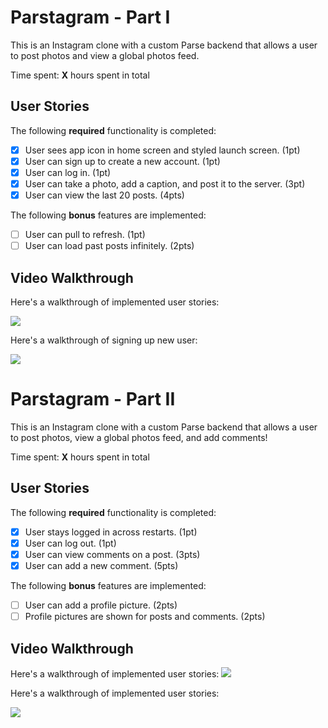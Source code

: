 # Parstagram - Part I

This is an Instagram clone with a custom Parse backend that allows a user to post photos and view a global photos feed.

Time spent: **X** hours spent in total

## User Stories

The following **required** functionality is completed:

- [x] User sees app icon in home screen and styled launch screen. (1pt)
- [x] User can sign up to create a new account. (1pt)
- [x] User can log in. (1pt)
- [x] User can take a photo, add a caption, and post it to the server. (3pt)
- [x] User can view the last 20 posts. (4pts)

The following **bonus** features are implemented:

- [ ] User can pull to refresh. (1pt)
- [ ] User can load past posts infinitely. (2pts)

## Video Walkthrough

Here's a walkthrough of implemented user stories:


![](https://github.com/PureDreamerGk/codepath_week5/blob/main/r1.gif)

Here's a walkthrough of signing up new user:

![](https://videoapi-muybridge.vimeocdn.com/animated-thumbnails/image/90635036-9710-4503-90ec-f6f2104da5ac.gif?ClientID=vimeo-core-prod&Date=1646451377&Signature=89af5343548d620c146e0e679c893b0ae5935a23)


# Parstagram - Part II

This is an Instagram clone with a custom Parse backend that allows a user to post photos, view a global photos feed, and add comments!

Time spent: **X** hours spent in total

## User Stories

The following **required** functionality is completed:

- [x] User stays logged in across restarts. (1pt)
- [x] User can log out. (1pt)
- [x] User can view comments on a post. (3pts)
- [x] User can add a new comment. (5pts)

The following **bonus** features are implemented:

- [ ] User can add a profile picture. (2pts)
- [ ] Profile pictures are shown for posts and comments. (2pts)

## Video Walkthrough

Here's a walkthrough of implemented user stories:
![](https://videoapi-muybridge.vimeocdn.com/animated-thumbnails/image/68a92b9a-85f7-463f-b20e-c514644ee1bb.gif?ClientID=vimeo-core-prod&Date=1647568610&Signature=c072382df899cc1f08c83fdb273f8f6c4c7d5e77)

Here's a walkthrough of implemented user stories:


![](https://videoapi-muybridge.vimeocdn.com/animated-thumbnails/image/0d16215c-350e-458e-ae84-65ca247377d7.gif?ClientID=vimeo-core-prod&Date=1647067603&Signature=e8a567ed3d569087d9a905cae146b7f0c163d619)
